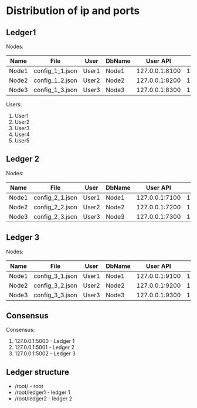# Distribution of ip and ports

## Ledger1
Nodes:

Name | File | User | DbName | User API | BC-MBC | MBC-BC | MBC API |
-----|-----|----|-----|-----|-----|----|----
Node1 | config_1_1.json | User1 | Node1 | 127.0.0.1:8100 | 127.0.0.1:8101 | 127.0.0.1:8102 | 127.0.0.1:8103 
Node2 | config_1_2.json | User2 | Node2 | 127.0.0.1:8200 | 127.0.0.1:8201 | 127.0.0.1:8202 | 127.0.0.1:8203
Node3 | config_1_3.json | User3 | Node3 | 127.0.0.1:8300 | 127.0.0.1:8301 | 127.0.0.1:8302 | 127.0.0.1:8303

Users:
1. User1
2. User2
3. User3
4. User4
5. User5

## Ledger 2
Nodes:

Name | File | User | DbName | User API | BC-MBC | MBC-BC | MBC API |
-----|-----|----|-----|-----|-----|----|----
Node1 | config_2_1.json | User1 | Node1 | 127.0.0.1:7100 | 127.0.0.1:7101 | 127.0.0.1:7102 | 127.0.0.1:7103
Node2 | config_2_2.json | User2 | Node2 | 127.0.0.1:7200 | 127.0.0.1:7201 | 127.0.0.1:7202 | 127.0.0.1:7203
Node3 | config_2_3.json | User3 | Node3 | 127.0.0.1:7300 | 127.0.0.1:7301 | 127.0.0.1:7302 | 127.0.0.1:7303

## Ledger 3
Nodes:

Name | File | User | DbName | User API | BC-MBC | MBC-BC | MBC API |
-----|-----|----|-----|-----|-----|----|----
Node1 | config_3_1.json | User1 | Node1 | 127.0.0.1:9100 | 127.0.0.1:9101 | 127.0.0.1:9102 | 127.0.0.1:9103
Node2 | config_3_2.json | User2 | Node2 | 127.0.0.1:9200 | 127.0.0.1:9201 | 127.0.0.1:9202 | 127.0.0.1:9203
Node3 | config_3_3.json | User3 | Node3 | 127.0.0.1:9300 | 127.0.0.1:9301 | 127.0.0.1:9302 | 127.0.0.1:9303

## Consensus

Consensus:
1. 127.0.0.1:5000 - Ledger 1
2. 127.0.0.1:5001 - Ledger 2
3. 127.0.0.1:5002 - Ledger 3

## Ledger structure

- /root/ - root
- /root/ledger1 - ledger 1
- /root/ledger2 - ledger 2
